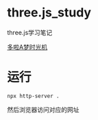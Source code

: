 # three.js_study
three.js学习笔记

[多啦A梦时光机](./time-machine)


# 运行

```
npx http-server .
```

然后浏览器访问对应的网址
